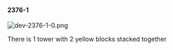 #### 2376-1
![dev-2376-1-0.png](https://github.com/lil-lab/nlvr/raw/master/nlvr/dev/images/1/dev-2376-1-0.png "dev-2376-1-0.png")

There is 1 tower with 2 yellow blocks stacked together